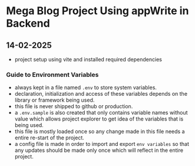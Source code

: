 # Mega Blog Project Using appWrite in Backend

## 14-02-2025
- project setup using vite and installed required dependencies

### Guide to Environment Variables
- always kept in a file named `.env` to store system variables.
- declaration, initialization and access of these variables depends on the library or framework being used.
- this file is never shipped to github or production.
- a `.env.sample` is also created that only contains variable names without value which allows project explorer to get idea of the variables that is being used.
- this file is mostly loaded once so any change made in this file needs a entire re-start of the project.
- a config file is made in order to import and export `env variables` so that any updates should be made only once which will reflect in the entire project.